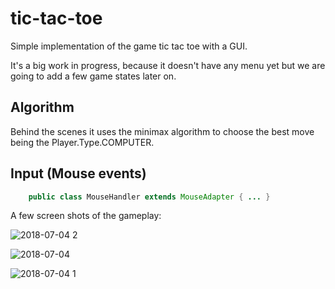 # tic-tac-toe
Simple implementation of the game tic tac toe with a GUI.

It's a big work in progress, because it doesn't have any menu yet but we are going to add a few game states later on.

## Algorithm
Behind the scenes it uses the minimax algorithm to choose the best move being the Player.Type.COMPUTER.

## Input (Mouse events)
```java
    public class MouseHandler extends MouseAdapter { ... }
```
A few screen shots of the gameplay:

![2018-07-04 2](https://user-images.githubusercontent.com/16426370/42255591-db88e156-7f22-11e8-88e8-351352a02765.png)

![2018-07-04](https://user-images.githubusercontent.com/16426370/42255605-e6967ba8-7f22-11e8-90c6-3bd80391d5f5.png)

![2018-07-04 1](https://user-images.githubusercontent.com/16426370/42255614-ef91ddec-7f22-11e8-8ac7-e7b90f313b72.png)
